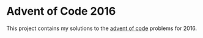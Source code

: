 Advent of Code 2016
===================

This project contains my solutions to the [advent of code](http://adventofcode.com/2016) problems for 2016.

